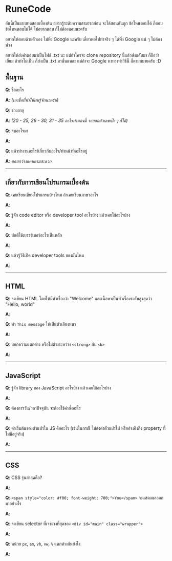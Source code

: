 # RuneCode

อันนี้เป็นแบบทดสอบเบื้องต้น อยากรู้ระดับความสามารถก่อน จะได้สอนกันถูก ข้อไหนตอบได้ ก็ตอบ ข้อไหนตอบไม่ได้ ไม่อยากตอบ ก็ไม่ต้องตอบนะครับ

อยากให้ตอบด้วยตัวเอง ไม่พึ่ง Google นะครับ เดี๋ยวพอไปทำจริง ๆ ได้พึ่ง Google แน่ ๆ ไม่ต้องห่วง

อยากให้ส่งคำตอบมาเป็นไฟล์ .txt นะ แต่ถ้าใครจะ clone repository นี้แล้วส่งกลับมา ก็ถือว่าเยี่ยม ถ้าทำไม่เป็น ก็ส่งเป็น .txt มานั่นแหละ แต่ถ้าจะ Google หาทางทำวิธีนี้ ก็ตามสบายครับ :D

## พื้นฐาน

**Q**: ชื่ออะไร

**A**: *(เอาชื่อที่ทำให้ผมรู้จักนะครับ)*

**Q**: ช่วงอายุ

**A**: *(20 - 25, 26 - 30, 31 - 35 อะไรทำนองนี้ จะบอกตัวเลขเป๊ะ ๆ ก็ได้)*

**Q**: จบอะไรมา

**A**: 

**Q**: แล้วทำงานอะไร/เกี่ยวกับอะไร/ทำหน้าที่อะไรอยู่

**A**: *ตอบกว้างแคบตามสะดวก*

---

## เกี่ยวกับการเขียนโปรแกรมเบื้องต้น

**Q**: เคยเรียนเขียนโปรแกรมบ้างไหม ถ้าเคยเรียนภาษาอะไร

**A**:

**Q**: รู้จัก code editor หรือ developer tool อะไรบ้าง แล้วเคยใช้อะไรบ้าง

**A**: 

**Q**: ปกติใช้เบราว์เซอร์อะไรเป็นหลัก

**A**: 

**Q**: แล้วรู้วิธีเปิด developer tools ของมันไหม

**A**: 

---

## HTML

**Q**: จงเขียน HTML โดยให้มีหัวเรื่องว่า "Welcome" และเนื้อหาเป็นหัวเรื่องระดับสูงสุดว่า "Hello, world"

**A**:

**Q**: ทำ `This message` ให้เป็นตัวเอียงหนา

**A**: 

**Q**: บอกความแตกต่าง หรือไม่ต่างระหว่าง `<strong>` กับ `<b>`

**A**: 

---

## JavaScript

**Q**: รู้จัก library ของ JavaScript อะไรบ้าง แล้วเคยใช้อะไรบ้าง

**A**:

**Q**: ต้องการวัน/วลาปัจจุบัน จะต้องใช้คำสั่งอะไร

**A**: 

**Q**: ค่าเริ่มต้นของตัวแปรใน JS คืออะไร (เช่นในกรณี ไม่ส่งค่าตัวแปรไป หรืออ้างอิงถึง property ที่ไม่มีอยู่จริง)

**A**: 

---

## CSS

**Q**: CSS รุ่นล่าสุดคือ?

**A**: 

**Q**: `<span style="color: #f00; font-weight: 700;">You</span>` จะแสดงผลออกมาอย่างไร

**A**: 

**Q**: จงเขียน selector ที่เจาะจงที่สุดของ `<div id="main" class="wrapper">`

**A**: 

**Q**: หน่วย `px`, `em`, `vh`, `vw`, `%` แตกต่างกันยังไง

**A**: 
